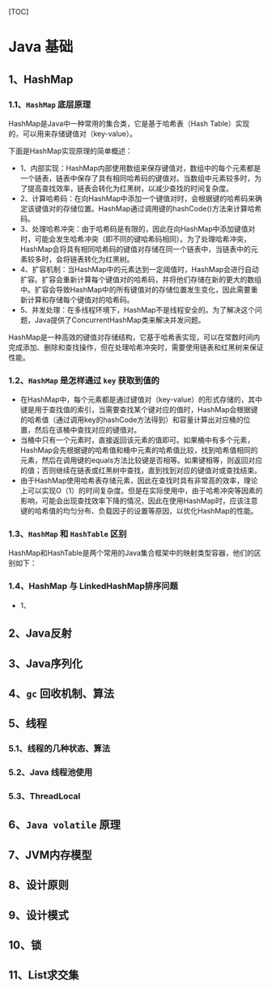 [TOC]

# Java 基础

## 1、HashMap

### 1.1、`HashMap` 底层原理

HashMap是Java中一种常用的集合类，它是基于哈希表（Hash Table）实现的，可以用来存储键值对（key-value）。

下面是HashMap实现原理的简单概述：

- 1、内部实现：HashMap内部使用数组来保存键值对，数组中的每个元素都是一个链表，链表中保存了具有相同哈希码的键值对。当数组中元素较多时，为了提高查找效率，链表会转化为红黑树，以减少查找的时间复杂度。
- 2、计算哈希码：在向HashMap中添加一个键值对时，会根据键的哈希码来确定该键值对的存储位置。HashMap通过调用键的hashCode()方法来计算哈希码。
- 3、处理哈希冲突：由于哈希码是有限的，因此在向HashMap中添加键值对时，可能会发生哈希冲突（即不同的键哈希码相同）。为了处理哈希冲突，HashMap会将具有相同哈希码的键值对存储在同一个链表中，当链表中的元素较多时，会将链表转化为红黑树。
- 4、扩容机制：当HashMap中的元素达到一定阈值时，HashMap会进行自动扩容。扩容会重新计算每个键值对的哈希码，并将他们存储在新的更大的数组中。扩容会导致HashMap中的所有键值对的存储位置发生变化，因此需要重新计算和存储每个键值对的哈希码。
- 5、并发处理：在多线程环境下，HashMap不是线程安全的。为了解决这个问题，Java提供了ConcurrentHashMap类来解决并发问题。


HashMap是一种高效的键值对存储结构，它基于哈希表实现，可以在常数时间内完成添加、删除和查找操作，但在处理哈希冲突时，需要使用链表和红黑树来保证性能。

### 1.2、`HashMap` 是怎样通过 `key` 获取到值的

* 在HashMap中，每个元素都是通过键值对（key-value）的形式存储的，其中键是用于查找值的索引，当需要查找某个键对应的值时，HashMap会根据键的哈希值（通过调用key的hashCode方法得到）和容量计算出对应桶的位置，然后在该桶中查找对应的键值对。
* 当桶中只有一个元素时，直接返回该元素的值即可。如果桶中有多个元素，HashMap会先根据键的哈希值和桶中元素的哈希值比较，找到哈希值相同的元素，然后在调用键的equals方法比较键是否相等。如果键相等，则返回对应的值；否则继续在链表或红黑树中查找，直到找到对应的键值对或查找结束。
* 由于HashMap使用哈希表存储元素，因此在查找时具有非常高的效率，理论上可以实现O（1）的时间复杂度。但是在实际使用中，由于哈希冲突等因素的影响，可能会出现查找效率下降的情况，因此在使用HashMap时，应该注意键的哈希值的均匀分布、负载因子的设置等原因，以优化HashMap的性能。

### 1.3、`HashMap` 和 `HashTable` 区别

HashMap和HashTable是两个常用的Java集合框架中的映射类型容器，他们的区别如下：

### 1.4、HashMap 与 LinkedHashMap排序问题

* 1、

## 2、Java反射



## 3、Java序列化



## 4、`gc` 回收机制、算法



## 5、线程

### 5.1、线程的几种状态、算法

### 5.2、Java 线程池使用

### 5.3、ThreadLocal



## 6、`Java volatile` 原理



## 7、JVM内存模型


## 8、设计原则


## 9、设计模式

## 10、锁

## 11、List求交集


